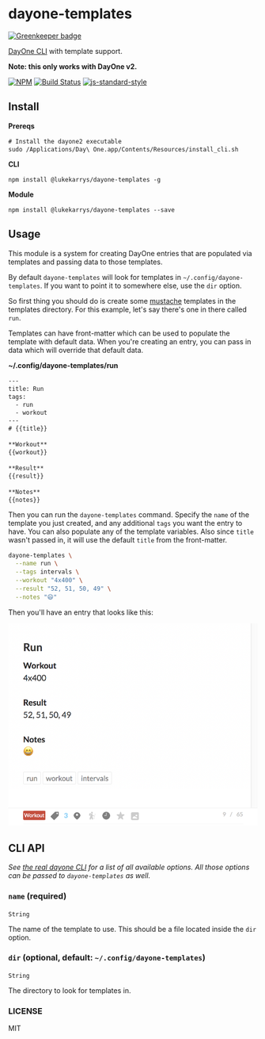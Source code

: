 dayone-templates
======================

[![Greenkeeper badge](https://badges.greenkeeper.io/lukekarrys/dayone-templates.svg)](https://greenkeeper.io/)

[DayOne CLI](http://help.dayoneapp.com/command-line-interface-cli/) with template support.

**Note: this only works with DayOne v2.**

[![NPM](https://nodei.co/npm/@lukekarrys/dayone-templates.png)](https://nodei.co/npm/@lukekarrys/dayone-templates/)
[![Build Status](https://travis-ci.org/lukekarrys/dayone-templates.png?branch=master)](https://travis-ci.org/lukekarrys/dayone-templates)
[![js-standard-style](https://img.shields.io/badge/code%20style-standard-brightgreen.svg?style=flat)](https://github.com/feross/standard)


## Install

**Prereqs**
```
# Install the dayone2 executable
sudo /Applications/Day\ One.app/Contents/Resources/install_cli.sh
```

**CLI**
```
npm install @lukekarrys/dayone-templates -g
```

**Module**
```
npm install @lukekarrys/dayone-templates --save
```


## Usage

This module is a system for creating DayOne entries that are populated via templates and passing data to those templates.

By default `dayone-templates` will look for templates in `~/.config/dayone-templates`. If you want to point it to somewhere else, use the `dir` option.

So first thing you should do is create some [mustache](https://mustache.github.io/) templates in the templates directory. For this example, let's say there's one in there called `run`.

Templates can have front-matter which can be used to populate the template with default data. When you're creating an entry, you can pass in data which will override that default data.

**~/.config/dayone-templates/run**
```
---
title: Run
tags:
  - run
  - workout
---
# {{title}}

**Workout**
{{workout}}

**Result**
{{result}}

**Notes**
{{notes}}
```

Then you can run the `dayone-templates` command. Specify the `name` of the template you just created, and any additional `tags` you want the entry to have. You can also populate any of the template variables. Also since `title` wasn't passed in, it will use the default `title` from the front-matter.

```sh
dayone-templates \
  --name run \
  --tags intervals \
  --workout "4x400" \
  --result "52, 51, 50, 49" \
  --notes "😄"
```

Then you'll have an entry that looks like this:

![](./output.png)


## CLI API

_See [the real dayone CLI](http://help.dayoneapp.com/command-line-interface-cli/) for a list of all available options. All those options can be passed to `dayone-templates` as well._

### `name` (required)

`String`

The name of the template to use. This should be a file located inside the `dir` option.

### `dir` (optional, default: `~/.config/dayone-templates`)

`String`

The directory to look for templates in.


### LICENSE

MIT
